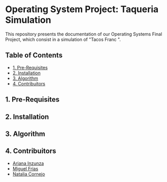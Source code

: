 <h1> Operating System Project: Taqueria Simulation </h1>
<p> This repository presents the documentation of our Operating Systems Final Project, which consist in a simulation of "Tacos Franc ".</p>		
<h2> Table of Contents </h2>
<UL type = disk> 
  <LI> <a href = "#1"> 1. Pre-Requisites </a></LI>
  <LI> <a href = "#2"> 2. Installation </a></LI>
  <LI> <a href = "#3"> 3. Algorithm </a></LI>
  <LI> <a href = "#4"> 4. Contribuitors </a></LI>
</UL>
<h2 id = "1"> 1. Pre-Requisites </h2>
<h2 id = "2"> 2. Installation </h2>
<h2 id = "3"> 3. Algorithm </h2>
<h2 id = "4"> 4. Contribuitors </h2>
<UL type = disk> 
  <LI> <a href = "https://github.com/Kohina-Arisato"> Ariana Inzunza </a> </LI>
  <LI> <a href = "https://github.com/MiguelFrias97"> Miguel Frias </a> </LI>
  <LI> <a href = "https://github.com/GraceFarrell"> Natalia Cornejo </a> </LI>
</UL>
